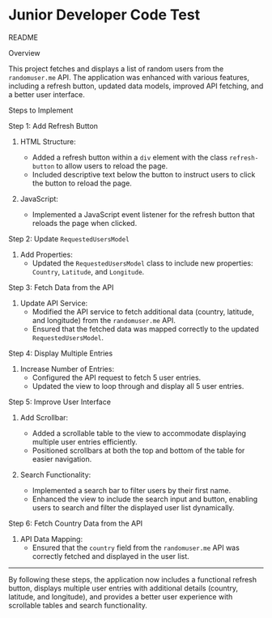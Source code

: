 # Junior Developer Code Test
README

 Overview

This project fetches and displays a list of random users from the `randomuser.me` API. The application was enhanced with various features, including a refresh button, updated data models, improved API fetching, and a better user interface.

Steps to Implement

Step 1: Add Refresh Button

1. HTML Structure:
   - Added a refresh button within a `div` element with the class `refresh-button` to allow users to reload the page.
   - Included descriptive text below the button to instruct users to click the button to reload the page.

2. JavaScript:
   - Implemented a JavaScript event listener for the refresh button that reloads the page when clicked.

Step 2: Update `RequestedUsersModel`

1. Add Properties:
   - Updated the `RequestedUsersModel` class to include new properties: `Country`, `Latitude`, and `Longitude`.

 Step 3: Fetch Data from the API

1. Update API Service:
   - Modified the API service to fetch additional data (country, latitude, and longitude) from the `randomuser.me` API.
   - Ensured that the fetched data was mapped correctly to the updated `RequestedUsersModel`.

Step 4: Display Multiple Entries

1. Increase Number of Entries:
   - Configured the API request to fetch 5 user entries.
   - Updated the view to loop through and display all 5 user entries.

Step 5: Improve User Interface

1. Add Scrollbar:
   - Added a scrollable table to the view to accommodate displaying multiple user entries efficiently.
   - Positioned scrollbars at both the top and bottom of the table for easier navigation.

2. Search Functionality:
   - Implemented a search bar to filter users by their first name.
   - Enhanced the view to include the search input and button, enabling users to search and filter the displayed user list dynamically.

Step 6: Fetch Country Data from the API

1. API Data Mapping:
   - Ensured that the `country` field from the `randomuser.me` API was correctly fetched and displayed in the user list.

---

By following these steps, the application now includes a functional refresh button, displays multiple user entries with additional details (country, latitude, and longitude), and provides a better user experience with scrollable tables and search functionality.
